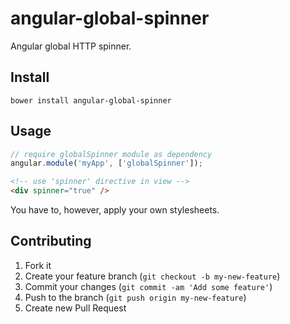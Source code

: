 angular-global-spinner
======================

Angular global HTTP spinner.

## Install

```
bower install angular-global-spinner
```

## Usage

```js
// require globalSpinner module as dependency
angular.module('myApp', ['globalSpinner']);
```

```html
<!-- use 'spinner' directive in view -->
<div spinner="true" />
```

You have to, however, apply your own stylesheets.

## Contributing

1. Fork it
2. Create your feature branch (`git checkout -b my-new-feature`)
3. Commit your changes (`git commit -am 'Add some feature'`)
4. Push to the branch (`git push origin my-new-feature`)
5. Create new Pull Request
